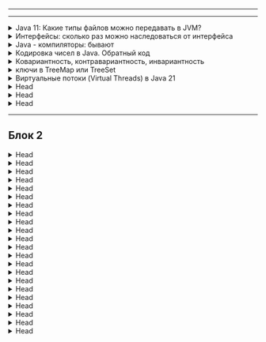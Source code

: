 
---


---

<details>
        <summary>Java 11: Какие типы файлов можно передавать в JVM? </summary>

**Java Virtual Machine** (JVM) обрабатывает следующие типы файлов:

1. `.class`: Скомпилированные байт-код файлы, которые JVM непосредственно исполняет.

2. `.jar`: Архивы, содержащие `.class` файлы и ресурсы, 
используемые для упаковки и распространения Java-приложений.

3. `.java`: Начиная с `Java 11`, JVM может напрямую выполнять `.java` файлы 
без предварительной компиляции с помощью javac.

```cmd
java HelloWorld.java
```

```text
```
</details>



<details>
        <summary>Интерфейсы: сколько раз можно наследоваться от интерфейса</summary>

**Формально** в `Java` можно **унаследоваться** от интерфейсов до **~65 535 раз**.   

Этот лимит обусловлен ограничением формата Java Class File, где максимальное количество интерфейсов, которые может реализовать класс, равно 65 535 (2^16 - 1).

**Однако, на практике...**   
❌ Это **никогда не используется**, так как:

1. JVM и компилятор начнут тормозить (слишком много интерфейсов).
2. Это невозможно поддерживать — такой код будет нечитаемым и неуправляемым.
3. Обычно используется 2-5 интерфейсов, редко больше.

💡 **Вывод**: Теоретически можно унаследоваться от до **65 535 интерфейсов**,   
но **на практике** используется **небольшое** количество. 🚀

```text
```
</details>



<details>
        <summary>Java - компиляторы: бывают</summary>

## Компиляторы Java
1️⃣ `javac` – стандартный компилятор JDK (_с 1996 года_), преобразует исходный код Java в байт-код для JVM.

2️⃣ **JIT-компилятор** (`Just-In-Time`) – встроен в JVM, динамически преобразует байт-код 
в машинный код во время выполнения, улучшая производительность.

3️⃣ **GraalVM** – продвинутая JVM (_с 2019 года_), поддерживает JIT- и AOT-компиляцию, 
позволяет создавать нативные образы Java-приложений (_быстрый запуск, низкое потребление ресурсов_).

### 🔹 Дополнительные компиляторы:

* **ECJ**  (`Eclipse Compiler for Java`) – компилятор Eclipse (с 2001 года), поддерживает инкрементальную компиляцию.   
* **GCJ** (`GNU Compiler for Java`) – компилятор из GCC, позволял транслировать Java в машинный код, но устарел.   
* `Jikes` – компилятор IBM (_1998–2000-е_), отличался высокой скоростью, но больше не развивается.   

🔹 **AOT** (`Ahead-of-Time`) – предварительная компиляция **байт-кода в машинный** код, 
ускоряет запуск и снижает нагрузку на _JVM_. Появилась в Java 9.

### Вывод:   
🔹 `javac` – основной компилятор.   
🔹 `JIT` – ускоряет выполнение в JVM.   
🔹 `GraalVM` – гибрид **JIT** + **AOT**.   
🔹 **AOT** снижает время старта, но требует предварительной компиляции.   
---
</details>



<details>
        <summary>Кодировка чисел в Java. Обратный код</summary>

В Java используются стандартные системы кодирования чисел:

1. **Прямой код** (_Sign-Magnitude_) – старший бит указывает знак (_0 – положительное, 1 – отрицательное_),
остальные биты представляют модуль числа. Не используется в Java.   

2. **Дополнительный код** (_Two's Complement_) – стандарт для представления целых чисел (byte, short, int, long). 
Отрицательные числа хранятся в виде дополнения до двух, что упрощает арифметические операции.   
```java 
int x = -5; // 1111...1011 (32 бита) 
```
3. **Обратный код** (_One’s Complement_) – отрицательные числа представляются инвертированием 
всех битов положительного числа. В Java не используется, но встречается в старых системах.   

4. **Плавающая точка** (_IEEE 754_) – используется для float и double. 
Число делится на знак, мантиссу и порядок (экспоненту).
```java
float f = 3.14f; // 0 10000000 10010001111010111000011 (32 бита)
```

Java использует дополнительный код для представления целых чисел, а для вещественных – стандарт IEEE 754.

### Обратный код _(One’s Complement)_ и прямой код _(Sign-Magnitude)_ в Java не используются.

---
</details>



<details>
        <summary>Ковариантность, контравариантность, инвариантность
</summary>

## Ковариантность, контравариантность, инвариантность

* 🔹 **Ковариантность** (`? extends T`) – позволяет использовать **производные (_подтипы_)** 
вместо базового типа.   
✅ Читаем (get) из коллекции, но не записываем (put).


* 🔹 **Контравариантность** (`? super T`) – позволяет использовать **базовые (_супертипы_)** 
вместо производного типа.   
✅ Записываем (put), но чтение (get) даёт Object.


* 🔹 **Инвариантность** – строгая типизация, разные обобщённые типы не совместимы (`List<String>` ≠ `List<Object>`).

**Вывод**:   
🔹 `? extends` – **только читаем**, не записываем.   
🔹 `? super` – **только записываем**, читаем как `Object`.   
🔹 Без `?` – строгая совместимость типов.   

</details>



<details>
        <summary>ключи в TreeMap или TreeSet</summary>

### Каким требованиям должен удовлетворять класс, чтобы его использовать в качестве ключей в TreeMap или TreeSet?

## Требования к классу для использования в TreeMap / TreeSet
* 🔹 1️⃣ Реализация `Comparable<T>` или передача `Comparator<T>` в конструктор   
✅ **Объекты должны быть сравнимыми**, иначе будет `ClassCastException`.   
✅ `compareTo()` (из `Comparable`) или `compare()` (из `Comparator`) должны быть:
> * **рефлексивными**, 
> * **транзитивными** и 
> * **согласованными** с `equals()`.


* 🔹 2️⃣ `equals()` и `hashCode()` должны быть согласованы с `compareTo()`   
✅ Если `compareTo()` говорит, что объекты равны (`a.compareTo(b) == 0`), `equals()` должен возвращать `true`.   
❌ Иначе возможны несоответствия, например, дубликаты в `TreeSet`.   


* 🔹 3️⃣ Класс должен быть неизменяемым (_желательно_) или корректно изменяемым   
✅ Если объект изменится после помещения в `TreeMap`/`TreeSet`, это может сломать структуру данных.   


**Вывод**:   
✅ **Реализовать** `Comparable<T>` или **передавать** `Comparator<T>`   
✅ Гарантировать **согласованность** `compareTo()` и `equals()`   
✅ **Не изменять** объект после помещения в `TreeMap` / `TreeSet`   

---
</details>



<details>
        <summary>Виртуальные потоки (Virtual Threads) в Java 21</summary>

# Виртуальные потоки (Virtual Threads) в Java 21

🔹 **Лёгковесные потоки**, управляемые JVM, а не ОС.  
🔹 **Сотни тысяч потоков** на одно приложение без лишних затрат.  
🔹 Основаны на **ForkJoinPool** и работают по принципу "мэппинга на реальные потоки (carrier threads)".  
🔹 Отлично подходят для задач с высокой блокировкой (I/O, БД).

## Ключевые особенности:
- ✅ Создание через `Thread.ofVirtual().start()` или `Executors.newVirtualThreadPerTaskExecutor()`.
- ✅ Не требуют сложных пулов потоков – JVM сама управляет планированием.
- ✅ Поддерживают привычные API (`synchronized`, `Lock`, `ThreadLocal`), но не все механизмы работают эффективно.

## Когда использовать?
🔹 Если приложение порождает много краткоживущих потоков, например:
- Обработка HTTP-запросов
- Работа с БД
- Чат-серверы

🔹 Не подходят для вычислительно интенсивных задач – тут лучше обычные **Platform Threads**.

👉 **Вывод**: виртуальные потоки – мощный инструмент для асинхронных задач без сложного управления потоками.

</details>



<details>
        <summary>Head</summary>

```text
```
</details>



<details>
        <summary>Head</summary>

```text
```
</details>



<details>
        <summary>Head</summary>

```text
```
</details>


---
## Блок 2

<details>
        <summary>Head</summary>

```text
```
</details>



<details>
        <summary>Head</summary>

```text
```
</details>



<details>
        <summary>Head</summary>

```text
```
</details>



<details>
        <summary>Head</summary>

```text
```
</details>



<details>
        <summary>Head</summary>

```text
```
</details>



<details>
        <summary>Head</summary>

```text
```
</details>



<details>
        <summary>Head</summary>

```text
```
</details>



<details>
        <summary>Head</summary>

```text
```
</details>



<details>
        <summary>Head</summary>

```text
```
</details>



<details>
        <summary>Head</summary>

```text
```
</details>



<details>
        <summary>Head</summary>

```text
```
</details>



<details>
        <summary>Head</summary>

```text
```
</details>



<details>
        <summary>Head</summary>

```text
```
</details>



<details>
        <summary>Head</summary>

```text
```
</details>



<details>
        <summary>Head</summary>

```text
```
</details>



<details>
        <summary>Head</summary>

```text
```
</details>



<details>
        <summary>Head</summary>

```text
```
</details>



<details>
        <summary>Head</summary>

```text
```
</details>



<details>
        <summary>Head</summary>

```text
```
</details>



<details>
        <summary>Head</summary>

```text
```
</details>



<details>
        <summary>Head</summary>

```text
```
</details>



<details>
        <summary>Head</summary>

```text
```
</details>



